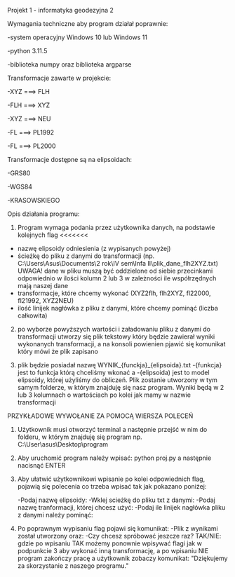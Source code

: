 Projekt 1 - informatyka geodezyjna 2 


Wymagania techniczne aby program działał poprawnie:

-system operacyjny Windows 10 lub Windows 11

-python 3.11.5

-biblioteka numpy oraz biblioteka argparse



Transformacje zawarte w projekcie:
 
-XYZ ===> FLH

-FLH ===> XYZ

-XYZ ===> NEU

-FL ===> PL1992

-FL ===> PL2000


Transformacje dostępne są na elipsoidach:

-GRS80

-WGS84

-KRASOWSKIEGO


Opis działania programu:

1. Program wymaga podania przez użytkownika danych, na podstawie kolejnych flag
<<<<<<<
- nazwę elipsoidy odniesienia (z wypisanych powyżej)
- ścieżkę do pliku z danymi do transformacji (np. C:\Users\Asus\Documents\2 rok\IV sem\Infa II\plik_dane_flh2XYZ.txt)
  UWAGA! dane w pliku muszą być oddzielone od siebie przecinkami odpowiednio 
  w ilości kolumn 2 lub 3 w zależności ile współrzędnych mają naszej dane 
- transformacje, które chcemy wykonać (XYZ2flh, flh2XYZ, fl22000, fl21992, XYZ2NEU)
- ilość linijek nagłówka z pliku z danymi, które chcemy pominąć (liczba całkowita)

2. po wyborze powyższych wartości i załadowaniu pliku z danymi do transformacji utworzy się plik tekstowy który będzie zawierał wyniki wykonanych transformacji, a na konsoli powienien pjawić się komunikat który mówi że plik zapisano
  
3. plik będzie posiadał nazwę WYNIK_{funckja}_{elipsoida}.txt  -{funkcja} jest to funkcja którą chceliśmy wkonać a -{elipsoida) jest to model elipsoidy, której użyliśmy do obliczeń. Plik zostanie utworzony w tym samym folderze, w którym znajduję się nasz program. Wyniki będą w 2 lub 3 kolumnach o wartościach po kolei jak mamy w nazwie transformacji

PRZYKŁADOWE WYWOŁANIE ZA POMOCĄ WIERSZA POLECEŃ
1. Użytkownik musi otworzyć terminal a następnie przejść w nim do folderu, w którym znajduję się program np.
   C:\User\asus\Desktop\program

2. Aby uruchomić program należy wpisać: python proj.py a następnie nacisnąć ENTER
   
3. Aby ułatwić użytkownikowi wpisanie po kolei odpowiednich flag, pojawią się polecenia co trzeba wpisać tak jak pokazano poniżej:
   
   -Podaj nazwę elipsoidy:
   -Wklej scieżkę do pliku txt z danymi:
   -Podaj nazwę tranformacji, której chcesz użyć:
   -Podaj ile linijek nagłówka pliku z danymi należy pominąć:

 4. Po poprawnym wypisaniu flag pojawi się komunikat:
    -Plik z wynikami został utworzony
    oraz:
    -Czy chcesz spróbować jeszcze raz? TAK/NIE:
    gdzie po wpisaniu TAK możemy ponownie wpisywać flagi jak w podpunkcie 3 aby wykonać inną transformację, a po wpisaniu 
    NIE program zakończy pracę a użytkownik zobaczy komunikat: 
    "Dziękujemy za skorzystanie z naszego programu."
